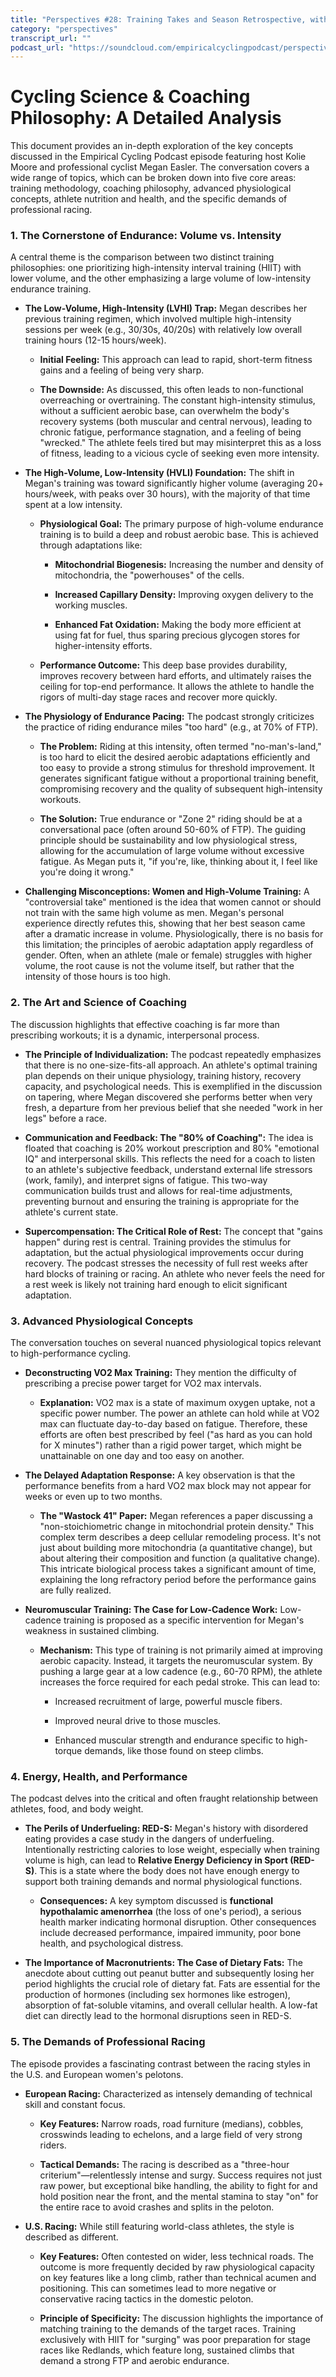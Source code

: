 ```yaml
---
title: "Perspectives #28: Training Takes and Season Retrospective, with Maeghan Easler"
category: "perspectives"
transcript_url: ""
podcast_url: "https://soundcloud.com/empiricalcyclingpodcast/perspectives-28-training-takes-and-season-retrospective-with-maeghan-easler"
---
```



# Cycling Science & Coaching Philosophy: A Detailed Analysis

This document provides an in-depth exploration of the key concepts discussed in the Empirical Cycling Podcast episode featuring host Kolie Moore and professional cyclist Megan Easler. The conversation covers a wide range of topics, which can be broken down into five core areas: training methodology, coaching philosophy, advanced physiological concepts, athlete nutrition and health, and the specific demands of professional racing.

### 1. The Cornerstone of Endurance: Volume vs. Intensity

A central theme is the comparison between two distinct training philosophies: one prioritizing high-intensity interval training (HIIT) with lower volume, and the other emphasizing a large volume of low-intensity endurance training.

-   **The Low-Volume, High-Intensity (LVHI) Trap:** Megan describes her previous training regimen, which involved multiple high-intensity sessions per week (e.g., 30/30s, 40/20s) with relatively low overall training hours (12-15 hours/week).
    
    -   **Initial Feeling:** This approach can lead to rapid, short-term fitness gains and a feeling of being very sharp.
        
    -   **The Downside:** As discussed, this often leads to non-functional overreaching or overtraining. The constant high-intensity stimulus, without a sufficient aerobic base, can overwhelm the body's recovery systems (both muscular and central nervous), leading to chronic fatigue, performance stagnation, and a feeling of being "wrecked." The athlete feels tired but may misinterpret this as a loss of fitness, leading to a vicious cycle of seeking even more intensity.
        
-   **The High-Volume, Low-Intensity (HVLI) Foundation:** The shift in Megan's training was toward significantly higher volume (averaging 20+ hours/week, with peaks over 30 hours), with the majority of that time spent at a low intensity.
    
    -   **Physiological Goal:** The primary purpose of high-volume endurance training is to build a deep and robust aerobic base. This is achieved through adaptations like:
        
        -   **Mitochondrial Biogenesis:** Increasing the number and density of mitochondria, the "powerhouses" of the cells.
            
        -   **Increased Capillary Density:** Improving oxygen delivery to the working muscles.
            
        -   **Enhanced Fat Oxidation:** Making the body more efficient at using fat for fuel, thus sparing precious glycogen stores for higher-intensity efforts.
            
    -   **Performance Outcome:** This deep base provides durability, improves recovery between hard efforts, and ultimately raises the ceiling for top-end performance. It allows the athlete to handle the rigors of multi-day stage races and recover more quickly.
        
-   **The Physiology of Endurance Pacing:** The podcast strongly criticizes the practice of riding endurance miles "too hard" (e.g., at 70% of FTP).
    
    -   **The Problem:** Riding at this intensity, often termed "no-man's-land," is too hard to elicit the desired aerobic adaptations efficiently and too easy to provide a strong stimulus for threshold improvement. It generates significant fatigue without a proportional training benefit, compromising recovery and the quality of subsequent high-intensity workouts.
        
    -   **The Solution:** True endurance or "Zone 2" riding should be at a conversational pace (often around 50-60% of FTP). The guiding principle should be sustainability and low physiological stress, allowing for the accumulation of large volume without excessive fatigue. As Megan puts it, "if you're, like, thinking about it, I feel like you're doing it wrong."
        
-   **Challenging Misconceptions: Women and High-Volume Training:** A "controversial take" mentioned is the idea that women cannot or should not train with the same high volume as men. Megan's personal experience directly refutes this, showing that her best season came after a dramatic increase in volume. Physiologically, there is no basis for this limitation; the principles of aerobic adaptation apply regardless of gender. Often, when an athlete (male or female) struggles with higher volume, the root cause is not the volume itself, but rather that the intensity of those hours is too high.
    

### 2. The Art and Science of Coaching

The discussion highlights that effective coaching is far more than prescribing workouts; it is a dynamic, interpersonal process.

-   **The Principle of Individualization:** The podcast repeatedly emphasizes that there is no one-size-fits-all approach. An athlete's optimal training plan depends on their unique physiology, training history, recovery capacity, and psychological needs. This is exemplified in the discussion on tapering, where Megan discovered she performs better when very fresh, a departure from her previous belief that she needed "work in her legs" before a race.
    
-   **Communication and Feedback: The "80% of Coaching":** The idea is floated that coaching is 20% workout prescription and 80% "emotional IQ" and interpersonal skills. This reflects the need for a coach to listen to an athlete's subjective feedback, understand external life stressors (work, family), and interpret signs of fatigue. This two-way communication builds trust and allows for real-time adjustments, preventing burnout and ensuring the training is appropriate for the athlete's current state.
    
-   **Supercompensation: The Critical Role of Rest:** The concept that "gains happen" during rest is central. Training provides the stimulus for adaptation, but the actual physiological improvements occur during recovery. The podcast stresses the necessity of full rest weeks after hard blocks of training or racing. An athlete who never feels the need for a rest week is likely not training hard enough to elicit significant adaptation.
    

### 3. Advanced Physiological Concepts

The conversation touches on several nuanced physiological topics relevant to high-performance cycling.

-   **Deconstructing VO2 Max Training:** They mention the difficulty of prescribing a precise power target for VO2 max intervals.
    
    -   **Explanation:** VO2 max is a state of maximum oxygen uptake, not a specific power number. The power an athlete can hold while at VO2 max can fluctuate day-to-day based on fatigue. Therefore, these efforts are often best prescribed by feel ("as hard as you can hold for X minutes") rather than a rigid power target, which might be unattainable on one day and too easy on another.
        
-   **The Delayed Adaptation Response:** A key observation is that the performance benefits from a hard VO2 max block may not appear for weeks or even up to two months.
    
    -   **The "Wastock 41" Paper:** Megan references a paper discussing a "non-stoichiometric change in mitochondrial protein density." This complex term describes a deep cellular remodeling process. It's not just about building more mitochondria (a quantitative change), but about altering their composition and function (a qualitative change). This intricate biological process takes a significant amount of time, explaining the long refractory period before the performance gains are fully realized.
        
-   **Neuromuscular Training: The Case for Low-Cadence Work:** Low-cadence training is proposed as a specific intervention for Megan's weakness in sustained climbing.
    
    -   **Mechanism:** This type of training is not primarily aimed at improving aerobic capacity. Instead, it targets the neuromuscular system. By pushing a large gear at a low cadence (e.g., 60-70 RPM), the athlete increases the force required for each pedal stroke. This can lead to:
        
        -   Increased recruitment of large, powerful muscle fibers.
            
        -   Improved neural drive to those muscles.
            
        -   Enhanced muscular strength and endurance specific to high-torque demands, like those found on steep climbs.
            

### 4. Energy, Health, and Performance

The podcast delves into the critical and often fraught relationship between athletes, food, and body weight.

-   **The Perils of Underfueling: RED-S:** Megan's history with disordered eating provides a case study in the dangers of underfueling. Intentionally restricting calories to lose weight, especially when training volume is high, can lead to **Relative Energy Deficiency in Sport (RED-S)**. This is a state where the body does not have enough energy to support both training demands and normal physiological functions.
    
    -   **Consequences:** A key symptom discussed is **functional hypothalamic amenorrhea** (the loss of one's period), a serious health marker indicating hormonal disruption. Other consequences include decreased performance, impaired immunity, poor bone health, and psychological distress.
        
-   **The Importance of Macronutrients: The Case of Dietary Fats:** The anecdote about cutting out peanut butter and subsequently losing her period highlights the crucial role of dietary fat. Fats are essential for the production of hormones (including sex hormones like estrogen), absorption of fat-soluble vitamins, and overall cellular health. A low-fat diet can directly lead to the hormonal disruptions seen in RED-S.
    

### 5. The Demands of Professional Racing

The episode provides a fascinating contrast between the racing styles in the U.S. and European women's pelotons.

-   **European Racing:** Characterized as intensely demanding of technical skill and constant focus.
    
    -   **Key Features:** Narrow roads, road furniture (medians), cobbles, crosswinds leading to echelons, and a large field of very strong riders.
        
    -   **Tactical Demands:** The racing is described as a "three-hour criterium"—relentlessly intense and surgy. Success requires not just raw power, but exceptional bike handling, the ability to fight for and hold position near the front, and the mental stamina to stay "on" for the entire race to avoid crashes and splits in the peloton.
        
-   **U.S. Racing:** While still featuring world-class athletes, the style is described as different.
    
    -   **Key Features:** Often contested on wider, less technical roads. The outcome is more frequently decided by raw physiological capacity on key features like a long climb, rather than technical acumen and positioning. This can sometimes lead to more negative or conservative racing tactics in the domestic peloton.
        
    -   **Principle of Specificity:** The discussion highlights the importance of matching training to the demands of the target races. Training exclusively with HIIT for "surging" was poor preparation for stage races like Redlands, which feature long, sustained climbs that demand a strong FTP and aerobic endurance.
